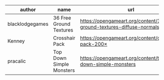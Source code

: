 | author | name | url |
| --- | --- | --- |
| blacklodgegames | 36 Free Ground Textures | https://opengameart.org/content/36-free-ground-textures-diffuse-normals |
| Kenney | Crosshair Pack | https://opengameart.org/content/crosshair-pack-200× |
| pracalic | Top Down Simple Monsters | https://opengameart.org/content/top-down-simple-monsters |
